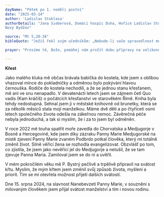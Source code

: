 ```yaml
---
dayName: "Pátek po 1. neděli postní"
date: "2025-03-14"
author: 'Ladislav Stoklasa'
authorDetails: "Jana Sieberová, Domácí hospic Duha, Hořice Ladislav Stoklasa, instalatér, topenář,
Nový Bydžov"

source: "Mt 5,20-26"
bibleQuote: "Ježíš řekl svým učedníkům: „Nebude-li vaše spravedlnost mnohem dokonalejší než spravedlnost učitelů Zákona a farizeů, do nebeského království nevejdete. Slyšeli jste, že bylo řečeno předkům: »Nezabiješ.« Kdo by zabil propadne soudu. Ale já vám říkám: Každý, kdo se na svého bratra hněvá, propadne soudu; kdo svého bratra tupí, propadne veleradě; a kdo ho zatracuje, propadne pekelnému ohni. Přinášíš-li tedy svůj dar k oltáři a tam si vzpomeneš, že tvůj bratr má něco proti tobě, nech tam svůj dar před oltářem a jdi se napřed smířit se svým bratrem, teprve potom přijď a obětuj svůj dar. Dohodni se rychle se svým protivníkem, dokud jsi s ním na cestě, aby tě tvůj protivník neodevzdal soudci a soudce služebníkovi, a byl bys uvržen do žaláře. Amen, pravím ti: Nevyjdeš odtamtud, dokud nezaplatíš do posledního halíře.“"

prayer: "Prosíme tě, Bože, pomáhej nám prožít dobu přípravy na velikonoce s vnitřní opravdovostí, aby postní kázeň, o kterou církev v této době usiluje, přinesla všem užitek pro duši. Skrze tvého Syna…"

---
```


**Křest** 

Jako malého kluka mě občas brávala babička do kostela, kde jsem s oblibou vhazoval mince do pokladničky a odměnou bylo pokývání hlavou černouška. Rodiče do kostela nechodili, a že se jednou stanu křesťanem, mě ani ve snu nenapadlo. V devatenácti letech jsem se zájmem četl Quo vadis (Kam kráčíš) o počátcích křesťanství ve starověkém Římě. Kniha byla tehdy nedostupná. Sehnal jsem ji v městské knihovně od brunetky, která se za několik měsíců stala mojí manželkou. Máme dvě děti a po čtyřiceti osmi letech společného života odešla na zákeřnou nemoc. Závěrečná péče nebyla jednoduchá, a tak si myslím, že i za to jsem byl odměněn. 

V roce 2022 mě touha spatřit moře zavedla do Chorvatska a Medjugorje v Bosně a Hercegovině, kde jsem díky zázraku Panny Marie Medjugorské na místě zjevení Panny Marie zvaném Podbrdo potkal člověka, který mi totálně změnil život. Silně věřící žena se rozhodla evangelizovat. Obzvlášť po tom, co zjistila, že jsem jako nevěřící jel do Medjugorje a netušil, že se tam zjevuje Panna Maria. Zamiloval jsem se do ní a uvěřil. 

V mém pokročilém věku mě P. Bystrý pečlivě a trpělivě připravil na svátost křtu. Myslím, že mým křtem jsem změnil svůj způsob života, myšlení a priorit. Tím se mi otevřela možnost přijetí dalších svátostí. 

Dne 15. srpna 2024, na slavnost Nanebevzetí Panny Marie, v souznění s milovaným člověkem jsem přijal svátost manželství a tím i novou rodinu.
